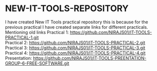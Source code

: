 # NEW-IT-TOOLS-REPOSITORY
I have created New IT Tools practical repository this is because for the previous practical I have created separate links for different practicals.<br>
Mentioning old links
Practical 1: https://github.com/NIRAJS01/IT-TOOLS-PRACTICAL-1.git <br>
Practical 2: https://github.com/NIRAJS01/IT-TOOLS-PRACTICAL-2.git <br>
Practical 3: https://github.com/NIRAJS01/IT-TOOLS-PRACTICAL-3.git <br>
Practical 4: https://github.com/NIRAJS01/IT-TOOLS-PRACTICAL-4.git <br>
Presentation: https://github.com/NIRAJS01/IT-TOOLS-PREENTATION-GROUP-6-FREE-SOFTWARE.git
